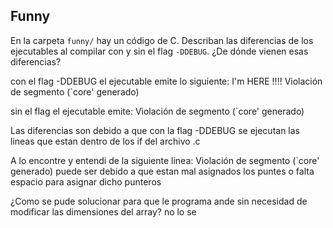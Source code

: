 ## Funny

En la carpeta `funny/` hay un código de C. Describan las diferencias
de los ejecutables al compilar con y sin el flag `-DDEBUG`. ¿De dónde
vienen esas diferencias?

con el flag -DDEBUG el ejecutable emite lo siguiente:
I'm HERE !!!! 
Violación de segmento (`core' generado)

sin el flag el ejecutable emite:
Violación de segmento (`core' generado)


Las diferencias son debido a que con la flag -DDEBUG se ejecutan las lineas 
que estan dentro de los if del archivo .c  

A lo encontre y entendi de la siguiente linea:
Violación de segmento (`core' generado)
puede ser debido a que estan mal asignados los puntes o falta espacio para asignar dicho punteros

¿Como se pude solucionar para que le programa ande sin necesidad de modificar las dimensiones del array? no lo se 
